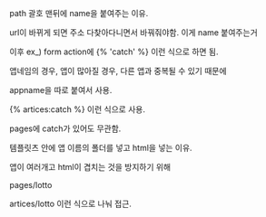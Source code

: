 path 괄호 맨뒤에 name을 붙여주는 이유.

url이 바뀌게 되면 주소 다찾아다니면서 바꿔줘야함. 이게 name 붙여주는거

이후 ex_) form action에 {% 'catch' %} 이런 식으로 하면 됨.



앱네임의 경우, 앱이 많아질 경우, 다른 앱과 중복될 수 있기 때문에

appname을 따로 붙여서 사용.

{% artices:catch %} 이런 식으로 사용. 

pages에  catch가 있어도 무관함.



템플릿츠 안에 앱 이름의 폴더를 넣고 html을 넣는 이유.

앱이 여러개고 html이 겹치는 것을 방지하기 위해

pages/lotto

artices/lotto 이런 식으로 나눠 접근.